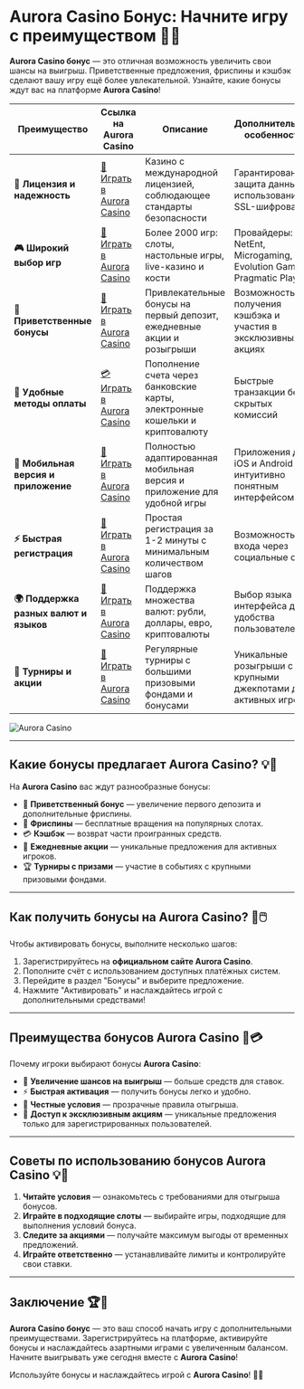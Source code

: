 # Aurora Casino Бонус: Начните игру с преимуществом 🎁🌟

**Aurora Casino бонус** — это отличная возможность увеличить свои шансы на выигрыш. Приветственные предложения, фриспины и кэшбэк сделают вашу игру ещё более увлекательной. Узнайте, какие бонусы ждут вас на платформе **Aurora Casino**!

| **Преимущество**                      | **Ссылка на Aurora Casino**                | **Описание**                                       | **Дополнительные особенности**                     |
|----------------------------------------|--------------------------------------------|--------------------------------------------------|--------------------------------------------------|
| **🎰 Лицензия и надежность**           | [💎 Играть в Aurora Casino](https://10trafic-stat2.com/click/668546556bcc6313411604bd/6766/13032/subaccount) | Казино с международной лицензией, соблюдающее стандарты безопасности | Гарантированная защита данных с использованием SSL-шифрования |
| **🎮 Широкий выбор игр**               | [🎉 Играть в Aurora Casino](https://10trafic-stat2.com/click/668546556bcc6313411604bd/6766/13032/subaccount) | Более 2000 игр: слоты, настольные игры, live-казино и кости | Провайдеры: NetEnt, Microgaming, Evolution Gaming, Pragmatic Play |
| **🎁 Приветственные бонусы**          | [🎯 Играть в Aurora Casino](https://10trafic-stat2.com/click/668546556bcc6313411604bd/6766/13032/subaccount) | Привлекательные бонусы на первый депозит, ежедневные акции и розыгрыши | Возможность получения кэшбэка и участия в эксклюзивных акциях |
| **💸 Удобные методы оплаты**           | [💳 Играть в Aurora Casino](https://10trafic-stat2.com/click/668546556bcc6313411604bd/6766/13032/subaccount) | Пополнение счета через банковские карты, электронные кошельки и криптовалюту | Быстрые транзакции без скрытых комиссий |
| **📱 Мобильная версия и приложение**   | [🚀 Играть в Aurora Casino](https://10trafic-stat2.com/click/668546556bcc6313411604bd/6766/13032/subaccount) | Полностью адаптированная мобильная версия и приложение для удобной игры | Приложения для iOS и Android с интуитивно понятным интерфейсом |
| **⚡ Быстрая регистрация**             | [🔑 Играть в Aurora Casino](https://10trafic-stat2.com/click/668546556bcc6313411604bd/6766/13032/subaccount) | Простая регистрация за 1-2 минуты с минимальным количеством шагов | Возможность входа через социальные сети |
| **🌍 Поддержка разных валют и языков** | [💸 Играть в Aurora Casino](https://10trafic-stat2.com/click/668546556bcc6313411604bd/6766/13032/subaccount) | Поддержка множества валют: рубли, доллары, евро, криптовалюты | Выбор языка интерфейса для удобства пользователей |
| **🏅 Турниры и акции**                 | [🎲 Играть в Aurora Casino](https://10trafic-stat2.com/click/668546556bcc6313411604bd/6766/13032/subaccount) | Регулярные турниры с большими призовыми фондами и бонусами | Уникальные розыгрыши с крупными джекпотами для активных игроков |

![Aurora Casino](https://sun9-55.userapi.com/impf/pvHcDS8RQKOlTEfnzAUtqgme41ybo6x1hJ1hrw/PuPxScH4DZc.jpg?size=1920x768&quality=95&crop=585,0,1300,519&sign=cf0b99c68af82279fa7dc90bfb1fd736&type=cover_group)

---

## Какие бонусы предлагает Aurora Casino? 💡🎰

На **Aurora Casino** вас ждут разнообразные бонусы:

- 🎁 **Приветственный бонус** — увеличение первого депозита и дополнительные фриспины.
- 🎲 **Фриспины** — бесплатные вращения на популярных слотах.
- 💳 **Кэшбэк** — возврат части проигранных средств.
- 🎀 **Ежедневные акции** — уникальные предложения для активных игроков.
- 🏆 **Турниры с призами** — участие в событиях с крупными призовыми фондами.

---

## Как получить бонусы на Aurora Casino? 🚀🖱️

Чтобы активировать бонусы, выполните несколько шагов:

1. Зарегистрируйтесь на **официальном сайте Aurora Casino**.
2. Пополните счёт с использованием доступных платёжных систем.
3. Перейдите в раздел "Бонусы" и выберите предложение.
4. Нажмите "Активировать" и наслаждайтесь игрой с дополнительными средствами!

---

## Преимущества бонусов Aurora Casino 🌟💳

Почему игроки выбирают бонусы **Aurora Casino**:

- 🎰 **Увеличение шансов на выигрыш** — больше средств для ставок.
- ⚡ **Быстрая активация** — получить бонусы легко и удобно.
- 🔐 **Честные условия** — прозрачные правила отыгрыша.
- 🌟 **Доступ к эксклюзивным акциям** — уникальные предложения только для зарегистрированных пользователей.

---

## Советы по использованию бонусов Aurora Casino 💡🎯

1. **Читайте условия** — ознакомьтесь с требованиями для отыгрыша бонусов.
2. **Играйте в подходящие слоты** — выбирайте игры, подходящие для выполнения условий бонуса.
3. **Следите за акциями** — получайте максимум выгоды от временных предложений.
4. **Играйте ответственно** — устанавливайте лимиты и контролируйте свои ставки.

---

## Заключение 🏆🎉

**Aurora Casino бонус** — это ваш способ начать игру с дополнительными преимуществами. Зарегистрируйтесь на платформе, активируйте бонусы и наслаждайтесь азартными играми с увеличенным балансом. Начните выигрывать уже сегодня вместе с **Aurora Casino**!

Используйте бонусы и наслаждайтесь игрой с **Aurora Casino**! 🎁🌟

